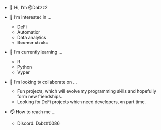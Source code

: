 - 👋 Hi, I’m @Dabzz2

- 👀 I’m interested in ...
    - DeFi
    - Automation
    - Data analytics
    - Boomer stocks
    
    
- 🌱 I’m currently learning ...
    - R
    - Python
    - Vyper
      
- 🤩 I’m looking to collaborate on ...
    - Fun projects, which will evolve my programming skills and hopefully form new friendships.
    - Looking for DeFi projects which need developers, on part time.

- 📫 How to reach me ...
    - Discord: Dabz#0086
    

<!---
Dabzz2/Dabzz2 is a ✨ special ✨ repository because its `README.md` (this file) appears on your GitHub profile.
You can click the Preview link to take a look at your changes.
--->
